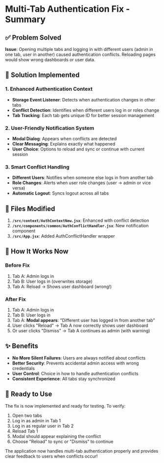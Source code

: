 # Multi-Tab Authentication Fix - Summary

## ✅ Problem Solved

**Issue**: Opening multiple tabs and logging in with different users (admin in one tab, user in another) caused authentication conflicts. Reloading pages would show wrong dashboards or user data.

## 🔧 Solution Implemented

### 1. Enhanced Authentication Context

- **Storage Event Listener**: Detects when authentication changes in other tabs
- **Conflict Detection**: Identifies when different users log in or roles change
- **Tab Tracking**: Each tab gets unique ID for better session management

### 2. User-Friendly Notification System

- **Modal Dialog**: Appears when conflicts are detected
- **Clear Messaging**: Explains exactly what happened
- **User Choice**: Options to reload and sync or continue with current session

### 3. Smart Conflict Handling

- **Different Users**: Notifies when someone else logs in from another tab
- **Role Changes**: Alerts when user role changes (user → admin or vice versa)
- **Automatic Logout**: Syncs logout across all tabs

## 📁 Files Modified

1. **`/src/context/AuthContextNew.jsx`**: Enhanced with conflict detection
2. **`/src/components/common/AuthConflictHandler.jsx`**: New notification component
3. **`/src/App.jsx`**: Added AuthConflictHandler wrapper

## 🎯 How It Works Now

### Before Fix

1. Tab A: Admin logs in
2. Tab B: User logs in (overwrites storage)
3. Tab A: Reload → Shows user dashboard (wrong!)

### After Fix

1. Tab A: Admin logs in
2. Tab B: User logs in
3. Tab A: **Modal appears**: "Different user has logged in from another tab"
4. User clicks "Reload" → Tab A now correctly shows user dashboard
5. Or user clicks "Dismiss" → Tab A continues as admin (with warning)

## ✨ Benefits

- **No More Silent Failures**: Users are always notified about conflicts
- **Better Security**: Prevents accidental admin access with wrong credentials
- **User Control**: Choice in how to handle authentication conflicts
- **Consistent Experience**: All tabs stay synchronized

## 🚀 Ready to Use

The fix is now implemented and ready for testing. To verify:

1. Open two tabs
2. Log in as admin in Tab 1
3. Log in as regular user in Tab 2
4. Reload Tab 1
5. Modal should appear explaining the conflict
6. Choose "Reload" to sync or "Dismiss" to continue

The application now handles multi-tab authentication properly and provides clear feedback to users when conflicts occur!
